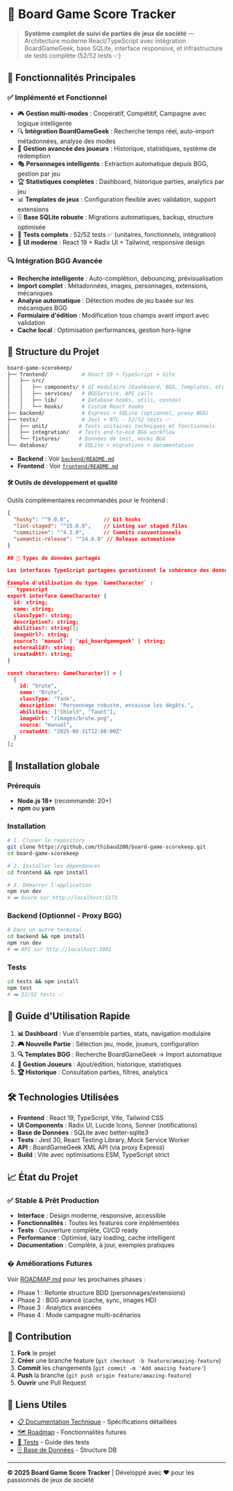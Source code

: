 # 🎲 Board Game Score Tracker

> **Système complet de suivi de parties de jeux de société** — Architecture moderne React/TypeScript avec intégration BoardGameGeek, base SQLite, interface responsive, et infrastructure de tests complète (52/52 tests ✅)

## 🚀 Fonctionnalités Principales

### ✅ **Implémenté et Fonctionnel**
- 🎮 **Gestion multi-modes** : Coopératif, Compétitif, Campagne avec logique intelligente
- 🔍 **Intégration BoardGameGeek** : Recherche temps réel, auto-import métadonnées, analyse des modes
- 👥 **Gestion avancée des joueurs** : Historique, statistiques, système de rédemption
- 🎭 **Personnages intelligents** : Extraction automatique depuis BGG, gestion par jeu
- 🏆 **Statistiques complètes** : Dashboard, historique parties, analytics par jeu
- 📊 **Templates de jeux** : Configuration flexible avec validation, support extensions
- 🗄️ **Base SQLite robuste** : Migrations automatiques, backup, structure optimisée
- 🧪 **Tests complets** : 52/52 tests ✅ (unitaires, fonctionnels, intégration)
- 🎨 **UI moderne** : React 19 + Radix UI + Tailwind, responsive design

### 🔍 **Intégration BGG Avancée**
- **Recherche intelligente** : Auto-complétion, debouncing, prévisualisation
- **Import complet** : Métadonnées, images, personnages, extensions, mécaniques
- **Analyse automatique** : Détection modes de jeu basée sur les mécaniques BGG
- **Formulaire d'édition** : Modification tous champs avant import avec validation
- **Cache local** : Optimisation performances, gestion hors-ligne

## 📁 Structure du Projet

```bash
board-game-scorekeep/
├── frontend/           # React 19 + TypeScript + Vite
│   ├── src/
│   │   ├── components/ # UI modulaire (Dashboard, BGG, Templates, etc.)
│   │   ├── services/   # BGGService, API calls
│   │   ├── lib/        # Database hooks, utils, context
│   │   └── hooks/      # Custom React hooks
├── backend/            # Express + SQLite (optionnel, proxy BGG)
├── tests/              # Jest + RTL - 52/52 tests ✅
│   ├── unit/          # Tests unitaires techniques et fonctionnels
│   ├── integration/   # Tests end-to-end BGG workflow
│   └── fixtures/      # Données de test, mocks BGG
└── database/          # SQLite + migrations + documentation
```

- **Backend** : Voir [`backend/README.md`](backend/README.md)
- **Frontend** : Voir [`frontend/README.md`](frontend/README.md)

#### 🛠️ Outils de développement et qualité
Outils complémentaires recommandés pour le frontend :
```json
{
  "husky": "^9.0.0",           // Git hooks
  "lint-staged": "^15.0.0",    // Linting sur staged files
  "commitizen": "^4.3.0",      // Commits conventionnels
  "semantic-release": "^24.0.0" // Release automatisée
}

## 🧩 Types de données partagés

Les interfaces TypeScript partagées garantissent la cohérence des données entre le frontend, le backend et la base de données.

Exemple d'utilisation du type `GameCharacter` :
```typescript
export interface GameCharacter {
  id: string;
  name: string;
  classType?: string;
  description?: string;
  abilities?: string[];
  imageUrl?: string;
  source?: 'manual' | 'api_boardgamegeek' | string;
  externalId?: string;
  createdAt?: string;
}

const characters: GameCharacter[] = [
  {
    id: "brute",
    name: "Brute",
    classType: "Tank",
    description: "Personnage robuste, encaisse les dégâts.",
    abilities: ["Shield", "Taunt"],
    imageUrl: "/images/brute.png",
    source: "manual",
    createdAt: "2025-08-31T12:00:00Z"
  }
];
```

## 🚀 Installation globale

### Prérequis
- **Node.js 18+** (recommandé: 20+)
- **npm** ou **yarn**

### Installation
```bash
# 1. Cloner le repository
git clone https://github.com/thibaud200/board-game-scorekeep.git
cd board-game-scorekeep

# 2. Installer les dépendances
cd frontend && npm install

# 3. Démarrer l'application
npm run dev
# ➡️ Ouvre sur http://localhost:5173
```

### Backend (Optionnel - Proxy BGG)
```bash
# Dans un autre terminal
cd backend && npm install
npm run dev
# ➡️ API sur http://localhost:3001
```

### Tests
```bash
cd tests && npm install
npm test
# ➡️ 52/52 tests ✅
```

## 🎯 Guide d'Utilisation Rapide

1. **📊 Dashboard** : Vue d'ensemble parties, stats, navigation modulaire
2. **🎮 Nouvelle Partie** : Sélection jeu, mode, joueurs, configuration
3. **🔍 Templates BGG** : Recherche BoardGameGeek → Import automatique
4. **👥 Gestion Joueurs** : Ajout/édition, historique, statistiques
5. **🏆 Historique** : Consultation parties, filtres, analytics

## 🛠️ Technologies Utilisées

- **Frontend** : React 19, TypeScript, Vite, Tailwind CSS
- **UI Components** : Radix UI, Lucide Icons, Sonner (notifications)
- **Base de Données** : SQLite avec better-sqlite3
- **Tests** : Jest 30, React Testing Library, Mock Service Worker
- **API** : BoardGameGeek XML API (via proxy Express)
- **Build** : Vite avec optimisations ESM, TypeScript strict

## 📈 État du Projet

### ✅ **Stable & Prêt Production**
- **Interface** : Design moderne, responsive, accessible
- **Fonctionnalités** : Toutes les features core implémentées
- **Tests** : Couverture complète, CI/CD ready
- **Performance** : Optimisé, lazy loading, cache intelligent
- **Documentation** : Complète, à jour, exemples pratiques

### � **Améliorations Futures** 
Voir [ROADMAP.md](ROADMAP.md) pour les prochaines phases :
- Phase 1 : Refonte structure BDD (personnages/extensions)
- Phase 2 : BGG avancé (cache, sync, images HD)
- Phase 3 : Analytics avancées
- Phase 4 : Mode campagne multi-scénarios

## 🤝 Contribution

1. **Fork** le projet
2. **Créer** une branche feature (`git checkout -b feature/amazing-feature`)
3. **Commit** les changements (`git commit -m 'Add amazing feature'`)
4. **Push** la branche (`git push origin feature/amazing-feature`)
5. **Ouvrir** une Pull Request

## 📝 Liens Utiles

- [📋 Documentation Technique](frontend/src/prd.md) - Spécifications détaillées
- [🗺️ Roadmap](ROADMAP.md) - Fonctionnalités futures
- [🧪 Tests](tests/README.md) - Guide des tests
- [🗄️ Base de Données](database/docs/database-structure.md) - Structure DB

---

**© 2025 Board Game Score Tracker** | Développé avec ❤️ pour les passionnés de jeux de société
